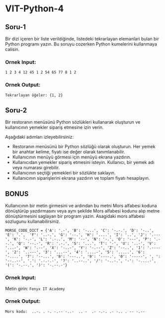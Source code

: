 # VIT-Python-4

## Soru-1

Bir dizi içeren bir liste verildiğinde, listedeki tekrarlayan elemanlari bulan bir Python programı yazın. Bu soruyu cozerken Python kumelerini kullanmaya calisin.

### Ornek Input:
`1 2 3 4 12 45 1 2 54 65 77 8 1 2`

### Ornek Output:
`Tekrarlayan öğeler: {1, 2}`

## Soru-2
Bir restoranın menüsünü Python sözlükleri kullanarak oluşturun ve kullanıcının yemekler sipariş etmesine izin verin.

Aşağıdaki adımları izleyebilirsiniz:
* Restoranın menüsünü bir Python sözlüğü olarak oluşturun. Her yemek bir anahtar kelime, fiyatı ise değer olarak tanımlanabilir.
*  Kullanıcının menüyü görmesi için menüyü ekrana yazdırın.
*  Kullanıcıdan yemekler sipariş etmesini isteyin. Kullanıcı, bir yemek adı veya numarası girebilir.
*  Kullanıcının seçtiği yemekleri bir sözlükte saklayın.
*  Kullanıcının siparişlerini ekrana yazdırın ve toplam fiyatı hesaplayın.

## BONUS

Kullanıcının bir metin girmesini ve ardından bu metni Mors alfabesi koduna dönüştürüp yazdırmasını veya aynı şekilde Mors alfabesi kodunu alıp metne dönüştürmesini saglayan bir program yazin. Asagidaki mors alfabesi sozlugunu kullanabilirsiniz.

`MORSE_CODE_DICT = {'A': '.-', 'B': '-...', 'C': '-.-.', 'D': '-..', 'E': '.', 
                   'F': '..-.', 'G': '--.', 'H': '....', 'I': '..', 'J': '.---',
                   'K': '-.-', 'L': '.-..', 'M': '--', 'N': '-.', 'O': '---',
                   'P': '.--.', 'Q': '--.-', 'R': '.-.', 'S': '...', 'T': '-',
                   'U': '..-', 'V': '...-', 'W': '.--', 'X': '-..-', 'Y': '-.--',
                   'Z': '--..', '1': '.----', '2': '..---', '3': '...--',
                   '4': '....-', '5': '.....', '6': '-....', '7': '--...',
                   '8': '---..', '9': '----.', '0': '-----', ', ': '--..--',
                   '.': '.-.-.-', '?': '..--..', '/': '-..-.', '-': '-....-',
                   '(': '-.--.', ')': '-.--.-'}`
                   
### Ornek Input:
Metin girin: `Fenyx IT Academy`

### Ornek Output:
`Mors kodu:  ..-. . -. -.-- -..-  .. -  .- -.-. .- -.. . -- -.-- `                  
